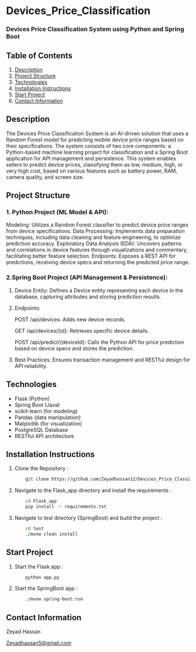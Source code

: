 # Devices_Price_Classification
### Devices Price Classification System using Python and Spring Boot

## Table of Contents
1. [Description](#description)
2. [Project Structure](#project-structure)
3. [Technologies](#technologies)
4. [Installation Instructions](#installation-instructions)
5. [Start Project](#start-project)
6. [Contact Information](#contact-information)


## Description

The Devices Price Classification System is an AI-driven solution that uses a Random Forest model for predicting mobile device price ranges based on their specifications. The system consists of two core components: a Python-based machine learning project for classification and a Spring Boot application for API management and persistence. This system enables sellers to predict device prices, classifying them as low, medium, high, or very high cost, based on various features such as battery power, RAM, camera quality, and screen size.

## Project Structure

### 1. Python Project (ML Model & API):

Modeling: Utilizes a Random Forest classifier to predict device price ranges from device specifications.
Data Processing: Implements data preparation techniques, including data cleaning and feature engineering, to optimize prediction accuracy.
Exploratory Data Analysis (EDA): Uncovers patterns and correlations in device features through visualizations and commentary, facilitating better feature selection.
Endpoints: Exposes a REST API for predictions, receiving device specs and returning the predicted price range.

### 2.Spring Boot Project (API Management & Persistence):

1. Device Entity: Defines a Device entity representing each device in the database, capturing attributes and storing prediction results.

2. Endpoints:

    POST /api/devices: Adds new device records.
    
    GET /api/devices/{id}: Retrieves specific device details.
    
    POST /api/predict/{deviceId}: Calls the Python API for price prediction based on device specs and stores the prediction.
3. Best Practices: Ensures transaction management and RESTful design for API reliability.



## Technologies 

- Flask (Python)
- Spring Boot (Java)
- scikit-learn (for modeling)
- Pandas (data manipulation)
- Matplotlib (for visualization)
- PostgreSQL Database
- RESTful API architecture


## Installation Instructions

1. Clone the Repository :

    ```Bash
        git clone https://github.com/Zeyadhassan12/Devices_Price_Classification.git
2. Navigate to the Flask_app directory and install the requirements :

    ```bash
        cd Flask_app
        pip install -r requirements.txt
3. Navigate to test directory (SpringBoot) and build the project :
    ```bash
        cd test
        ./mvnw clean install
## Start Project

1. Start the Flask app : 

    ```bash
        python app.py
2. Start the SpringBoot app :
    ```bash
        ./mvnw spring-boot:run
## Contact Information

Zeyad Hassan 

Zeyadhassan5@gmail.com